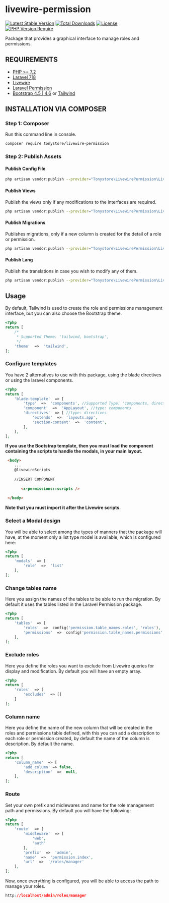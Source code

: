 # livewire-permission

[![Latest Stable Version](http://poser.pugx.org/tonystore/livewire-permission/v)](https://packagist.org/packages/tonystore/livewire-permission)  [![Total Downloads](http://poser.pugx.org/tonystore/livewire-permission/downloads)](https://packagist.org/packages/tonystore/livewire-permission)  [![License](http://poser.pugx.org/tonystore/livewire-permission/license)](https://packagist.org/packages/tonystore/livewire-permission)  [![PHP Version Require](http://poser.pugx.org/tonystore/livewire-permission/require/php)](https://packagist.org/packages/tonystore/livewire-permission)

  

Package that provides a graphical interface to manage roles and permissions.
## REQUIREMENTS

-   [PHP >= 7.2](http://php.net)
-   [Laravel 7|8](https://laravel.com)
-   [Livewire](https://laravel-livewire.com)
-   [Laravel  Permission](https://github.com/spatie/laravel-permission)
- [Bootstrap 4.5 | 4.6](https://getbootstrap.com) or [Tailwind](https://tailwindcss.com) 

## INSTALLATION VIA COMPOSER

### Step 1: Composer

Run this command line in console.
``` bash
composer require tonystore/livewire-permission
```
### Step 2: Publish Assets
#### Publish Config File
``` bash
php artisan vendor:publish --provider="Tonystore\LivewirePermission\LivewirePermissionProvider" --tag=config
``` 
#### Publish Views
Publish the views only if any modifications to the interfaces are required.
``` bash
php artisan vendor:publish --provider="Tonystore\LivewirePermission\LivewirePermissionProvider" --tag=views
``` 

#### Publish Migrations
Publishes migrations, only if a new column is created for the detail of a role or permission.
``` bash
php artisan vendor:publish --provider="Tonystore\LivewirePermission\LivewirePermissionProvider" --tag=migrations
``` 

#### Publish Lang
Publish the translations in case you wish to modify any of them.
``` bash
php artisan vendor:publish --provider="Tonystore\LivewirePermission\LivewirePermissionProvider" --tag=langs
``` 
## Usage
By default, Tailwind is used to create the role and permissions management interface, but you can also choose the Bootstrap theme.

```php
<?php
return [
	/*
	 * Supported Theme: 'tailwind, bootstrap',
	 */
	'theme'  =>  'tailwind',
];
```

### Configure templates
You have 2 alternatives to use with this package, using the blade directives or using the laravel components.
```php
<?php
return [
	'blade-template'  => [
		'type'  =>  'components', //Supported Type: 'components, directives'
		'component'  =>  'AppLayout', //type: components
		'directives'  => [ //type: directives
			'extends'  =>  'layouts.app',
			'section-content'  =>  'content',
		],
	],
];
```
**If you use the Bootstrap template, then you must load the component containing the scripts to handle the modals, in your main layout.**
```html
 <body> 
    ...
    @livewireScripts
    
    //INSERT COMPONENT
   
       <x-permissions::scripts />
  
 </body>

```
**Note that you must import it after the Livewire scripts.**


### Select a Modal design
You will be able to select among the types of manners that the package will have, at the moment only a list type model is available, which is configured here:

```php
<?php
return [
	'modals'  => [
		'role'  =>  'list'
	],
];
```

###  Change tables name
Here you assign the names of the tables to be able to run the migration. By default it uses the tables listed in the Laravel Permission package.
```php
<?php
return [
	'tables'  => [
		'roles'  =>  config('permission.table_names.roles', 'roles'),
		'permissions'  =>  config('permission.table_names.permissions', 'permissions'),
	],
];
```

### Exclude roles
Here you define the roles you want to exclude from Livewire queries for display and modification. By default you will have an empty array.
```php
<?php
return [
	'roles'  => [
		'excludes'  => []
	]
];
```
### Column name
Here you define the name of the new column that will be created in the roles and permissions table defined, with this you can add a description to each role or permission created, by default the name of the column is description. By default the name.
```php
<?php
return [
	'column_name'  => [
		'add_column' => false,
		'description'  =>  null,
	],
];
```
### Route
Set your own prefix and midlewares and name for the role management path and permissions. By default you will have the following:

```php
<?php
return [
	'route'  => [
		'middleware'  => [
			'web',
			'auth'
		],
		'prefix'  =>  'admin',
		'name'  =>  'permission.index',
		'url'  =>  '/roles/manager'
	],
];
```
Now, once everything is configured, you will be able to access the path to manage your roles.
```css
http://localhost/admin/roles/manager
```

